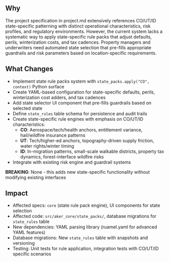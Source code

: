 ## Why
The project specification in project.md extensively references CO/UT/ID state-specific patterning with distinct operational characteristics, risk profiles, and regulatory environments. However, the current system lacks a systematic way to apply state-specific rule packs that adjust defaults, perils, winterization costs, and tax cadences. Property managers and underwriters need automated state selection that pre-fills appropriate guardrails and risk parameters based on location-specific requirements.

## What Changes
- Implement state rule packs system with `state_packs.apply("CO", context)` Python surface
- Create YAML-based configuration for state-specific defaults, perils, winterization cost adders, and tax cadences
- Add state selector UI component that pre-fills guardrails based on selected state
- Define `state_rules` table schema for persistence and audit trails
- Create state-specific rule engines with emphasis on CO/UT/ID characteristics:
  - **CO**: Aerospace/tech/health anchors, entitlement variance, hail/wildfire insurance patterns
  - **UT**: Tech/higher-ed anchors, topography-driven supply friction, water rights/winter timing
  - **ID**: In-migration patterns, small-scale walkable districts, property tax dynamics, forest-interface wildfire risks
- Integrate with existing risk engine and guardrail systems

**BREAKING**: None - this adds new state-specific functionality without modifying existing interfaces

## Impact
- Affected specs: `core` (state rule pack engine), UI components for state selection
- Affected code: `src/aker_core/state_packs/`, database migrations for `state_rules` table
- New dependencies: YAML parsing library (ruamel.yaml for advanced YAML features)
- Database migrations: New `state_rules` table with snapshots and versioning
- Testing: Unit tests for rule application, integration tests with CO/UT/ID specific scenarios
